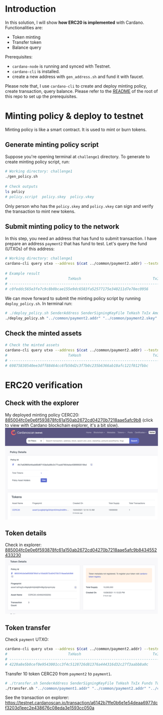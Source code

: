 # Introduction
In this solution, I will show **how ERC20 is implemented** with Cardano.
Functionalities are:
- Token minting
- Transfer token
- Balance query

Prerequisites:
- `cardano-node` is running and synced with Testnet.
- `cardano-cli` is installed.
- create a new address with `gen_address.sh` and fund it with faucet.

Please note that, I use `cardano-cli` to create and deploy minting policy, create transaction, query balance. Please refer to the [README](../README.md) of the root of this repo to set up the prerequisites.

# Minting policy & deploy to testnet
Minting policy is like a smart contract. It is used to mint or burn tokens.
## Generate minting policy script
Suppose you're opening terminal at `challenge1` directory. To generate to create minting policy script, run:
```bash
# Working directory: challenge1
./gen_policy.sh

# Check outputs
ls policy
# policy.script  policy.skey  policy.vkey
```
Only person who has the `policy.skey` and `policy.vkey` can sign and verify the transaction to mint new tokens.

## Submit minting policy to the network
In this step, you need an address that has fund to submit transaction. I have prepare an address `payment2` that has fund to test. Let's query the fund (UTXOs) of this address:

```bash
# Working directory: challenge1
cardano-cli query utxo --address $(cat ../common/payment2.addr) --testnet-magic 1097911063

# Example result
#                            TxHash                                 TxIx        Amount
# --------------------------------------------------------------------------------------
# c0feddc565e3fe7c9c8b0bcae155e9dc6583fa52577175e340211d7e70ec0956     0        1000000000 lovelace + TxOutDatumHashNone
```

We can move forward to submit the minting policy script by running `deploy_policy.sh`. In terminal run:
```bash
# ./deploy_policy.sh SenderAddress SenderSigningKeyFile TxHash TxIx Amount_lovelace
./deploy_policy.sh "../common/payment2.addr" "../common/payment2.skey" c0feddc565e3fe7c9c8b0bcae155e9dc6583fa52577175e340211d7e70ec0956 0 1000000000
```

## Check the minted assets
```bash
# Check the minted assets
cardano-cli query utxo --address $(cat ../common/payment2.addr) --testnet-magic 1097911063
#                            TxHash                                 TxIx        Amount
# --------------------------------------------------------------------------------------
# 69875830540ee3dff88464cc6fb50d2c3f7b0c235b6366ab10afc121f012fbbc     0        999818307 lovelace + 10000000 885004fc0e0e6f593878fc61a150ab2672cd04270b7218aae5afc9b8.CERC20 + TxOutDatumHashNone
```

# ERC20 verification
## Check with the explorer
My deployed minting policy CERC20: [885004fc0e0e6f593878fc61a150ab2672cd04270b7218aae5afc9b8](https://testnet.cardanoscan.io/tokenPolicy/885004fc0e0e6f593878fc61a150ab2672cd04270b7218aae5afc9b8) (click to view with Cardano blockchain explorer, it's a bit slow).
![](../img/Screen%20Shot%202021-10-24%20at%2000.24.04.png)

## Token details
Check in explorer: 
[885004fc0e0e6f593878fc61a150ab2672cd04270b7218aae5afc9b8434552433230](https://testnet.cardanoscan.io/token/885004fc0e0e6f593878fc61a150ab2672cd04270b7218aae5afc9b8434552433230?address=addr_test1vzdxjtkg5p9wphgnezpjpvdd496p0w7rs5lfhy8atjwh94cf34m4l)
![](../img/Screen%20Shot%202021-10-27%20at%2001.02.40.png)
## Token transfer
Check `payment` UTXO:
```bash
cardano-cli query utxo --address $(cat ../common/payment2.addr) --testnet-magic 1097911063
#                            TxHash                                 TxIx        Amount
# --------------------------------------------------------------------------------------
# 4220a8e5b0cef0e9543001cc3f4c5128726d81376a444316d32c27f3aabb8a0c     1        989640002 lovelace + 9999999 885004fc0e0e6f593878fc61a150ab2672cd04270b7218aae5afc9b8.CERC20 + TxOutDatumHashNone
```

Transfer 10 token CERC20 from `payment2` to `payment1`.
```bash
# ./transfer.sh SenderAddress SenderSigningKeyFile TxHash TxIx Funds TotalToken PolicyId TransferTokenAmount
./transfer.sh "../common/payment1.addr" "../common/payment2.addr" "../common/payment2.skey" 4220a8e5b0cef0e9543001cc3f4c5128726d81376a444316d32c27f3aabb8a0c 1 989640002 9999999 885004fc0e0e6f593878fc61a150ab2672cd04270b7218aae5afc9b8 10
```
See the transaction on explorer: https://testnet.cardanoscan.io/transaction/a6142b7ffe0b6e1e54deaa6977dcf3203d1eec2e438676c08eda3e1593cc050a
